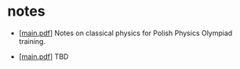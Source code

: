 # notes

* [[main.pdf](https://barhanc.github.io/notes/physics-olympiad/main.pdf)] Notes on
    classical physics for Polish Physics Olympiad training.

* [[main.pdf](https://barhanc.github.io/notes/new-deep-learning/main.pdf)] TBD
